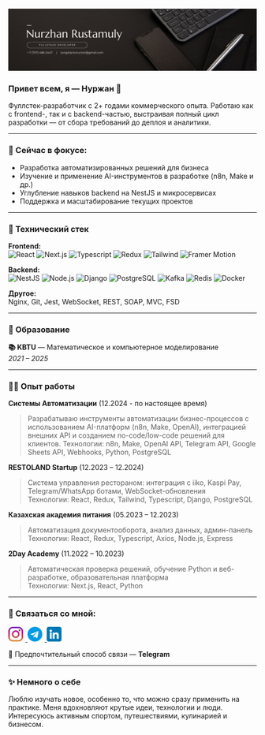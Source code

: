 ﻿<p align="center">
  <img src="img/banner.png" alt="banner" />
</p>


### Привет всем, я — __Нуржан__ 👋

Фуллстек-разработчик с 2+ годами коммерческого опыта. Работаю как с frontend-, так и с backend-частью, выстраивая полный цикл разработки — от сбора требований до деплоя и аналитики.

---

### 🚀 Сейчас в фокусе:

- Разработка автоматизированных решений для бизнеса
- Изучение и применение AI-инструментов в разработке (n8n, Make и др.)
- Углубление навыков backend на NestJS и микросервисах
- Поддержка и масштабирование текущих проектов

---

### 💼 Технический стек

**Frontend:**  
![React](https://img.shields.io/badge/react-555.svg?style=for-the-badge&logo=react) ![Next.js](https://img.shields.io/badge/next.js-000000?style=for-the-badge&logo=next.js) ![Typescript](https://img.shields.io/badge/typescript-0b208a.svg?style=for-the-badge&logo=typescript) ![Redux](https://img.shields.io/badge/redux-764ABC.svg?style=for-the-badge&logo=redux) ![Tailwind](https://img.shields.io/badge/tailwindcss-411175.svg?style=for-the-badge&logo=tailwindcss)  ![Framer Motion](https://img.shields.io/badge/framer--motion-E10098?style=for-the-badge&logo=framer)

**Backend:**  
![NestJS](https://img.shields.io/badge/nestjs-E0234E.svg?style=for-the-badge&logo=nestjs)  ![Node.js](https://img.shields.io/badge/node.js-0a3b45.svg?style=for-the-badge&logo=nodedotjs)  ![Django](https://img.shields.io/badge/django-092E20.svg?style=for-the-badge&logo=django)  ![PostgreSQL](https://img.shields.io/badge/postgresql-2f265c.svg?style=for-the-badge&logo=postgresql)  ![Kafka](https://img.shields.io/badge/kafka-231F20.svg?style=for-the-badge&logo=apachekafka)  ![Redis](https://img.shields.io/badge/redis-a62118.svg?style=for-the-badge&logo=redis)  ![Docker](https://img.shields.io/badge/docker-333.svg?style=for-the-badge&logo=docker)

**Другое:**  
Nginx, Git, Jest, WebSocket, REST, SOAP, MVC, FSD

---

### 🌱 Образование

**📚 KBTU** — Математическое и компьютерное моделирование  
_2021 – 2025_

---

### 👨‍💻 Опыт работы

**Системы Автоматизации** (12.2024 - по настоящее время)
> Разрабатываю инструменты автоматизации бизнес-процессов с использованием AI-платформ (n8n, Make, OpenAI), интеграцией внешних API и созданием no-code/low-code решений для клиентов.
Технологии: n8n, Make, OpenAI API, Telegram API, Google Sheets API, Webhooks, Python, PostgreSQL

**RESTOLAND Startup** (12.2023 – 12.2024)  
> Система управления рестораном: интеграция с iiko, Kaspi Pay, Telegram/WhatsApp ботами, WebSocket-обновления  
Технологии: React, Redux, Tailwind, Typescript, Django, PostgreSQL

**Казахская академия питания** (05.2023 – 12.2023)  
> Автоматизация документооборота, анализ данных, админ-панель  
Технологии: React, Redux, Typescript, Axios, Node.js, Express

**2Day Academy** (11.2022 – 10.2023)  
> Автоматическая проверка решений, обучение Python и веб-разработке, образовательная платформа  
Технологии: Next.js, React, Python

---

### 🤝 Связаться со мной:

<a href="https://www.instagram.com/nurzhan.rustamuly/">
    <img src="img/instagram.png" alt="instagram" width="30px" style="padding-right: 5px">
</a> 
<a href="https://t.me/Tngtarov">
    <img src="img/telegram.png" alt="telegram" width="30px" style="padding-right: 5px">
</a> 
<a href="https://www.linkedin.com/in/nurzhantng">
    <img src="img/linkedin.png" alt="linkedin" width="30px" style="padding-right: 5px">
</a> 

📩 Предпочтительный способ связи — **Telegram**

---

### ✨ Немного о себе

Люблю изучать новое, особенно то, что можно сразу применить на практике. Меня вдохновляют крутые идеи, технологии и люди. Интересуюсь активным спортом, путешествиями, кулинарией и бизнесом.
